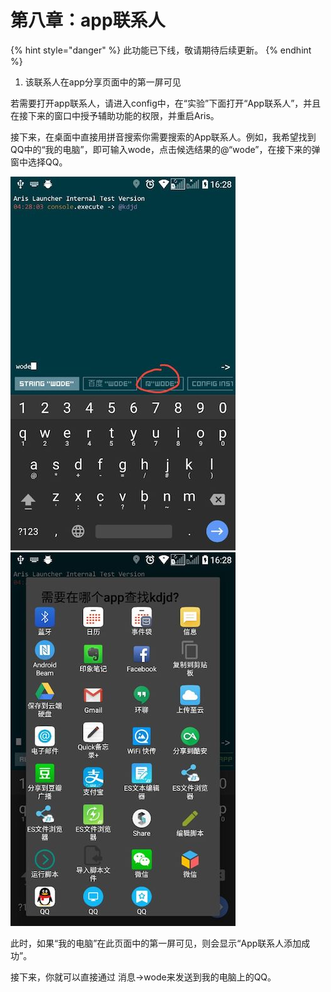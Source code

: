 # 第八章：app联系人

{% hint style="danger" %}
此功能已下线，敬请期待后续更新。
{% endhint %}

1. 该联系人在app分享页面中的第一屏可见

若需要打开app联系人，请进入config中，在“实验”下面打开“App联系人”，并且在接下来的窗口中授予辅助功能的权限，并重启Aris。

接下来，在桌面中直接用拼音搜索你需要搜索的App联系人。例如，我希望找到QQ中的“我的电脑”，即可输入wode，点击候选结果的@“wode”，在接下来的弹窗中选择QQ。

![](.gitbook/assets/959d7e993469db6381aabb4a28b95ac7.jpg) ![](.gitbook/assets/21e51ed44a3af37e33a2a64632a28c5c.jpg)

此时，如果“我的电脑”在此页面中的第一屏可见，则会显示“App联系人添加成功”。

接下来，你就可以直接通过 消息-&gt;wode来发送到我的电脑上的QQ。

